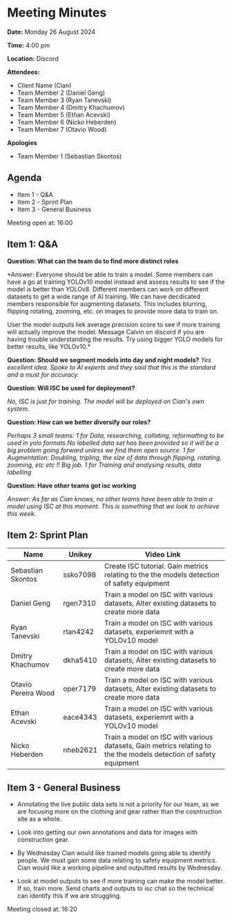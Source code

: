 # Meeting Minutes

**Date:** Monday 26 August 2024

**Time:** 4:00 pm

**Location:** Discord

**Attendees:**

* Client Name (Cian)
* Team Member 2 (Daniel Geng)
* Team Member 3 (Ryan Tanevski)
* Team Member 4 (Dmitry Khachumov)
* Team Member 5 (Ethan Acevski)
* Team Member 6 (Nicko Heberden)
* Team Member 7 (Otavio Wood)

**Apologies**
* Team Member 1 (Sebastian Skontos)


## Agenda

* Item 1 - Q&A
* Item 2 - Sprint Plan
* Item 3 - General Business

Meeting open at: 16:00




## Item 1: Q&A

**Question: What can the team do to find more distinct roles**

*Answer: Everyone should be able to train a model. Some members can have a go at training YOLOv10 model instead and assess results to see if the model is better than YOLOv8. Different members can work on different datasets to get a wide range of AI training. We can have decdicated members responsible for augmenting datasets. This includes blurring, flipping rotating, zooming, etc. on images to provide more data to train on. 

User the model outputs liek average precision score to see if more training will actually improve the model. Message Calvin on discord if you are having trouble understanding the results. Try using bigger YOLO models for better results, like YOLOv10.*

**Question: Should we segment models into day and night models?**
*Yes excellent idea. Spoke to AI experts and they said that this is the standard and a must for accuracy.*

**Question: Will ISC be used for deployment?**

*No, ISC is just for training. The model will be deployed on Cian's own system.*

**Question: How can we better diversify our roles?**

*Perhaps 3 small teams:
1 for Data, researching, collating, reformatting to be used in yolo formats.No labelled data set has been provided so it will be a big problem going forward unless we find them open source. 1 for Augmentation: Doubling, tripling, the size of data through flipping, rotating, zooming, etc etc !! Big job. 1 for Training and analysing results, data labelling*

**Question: Have other teams got isc working**

*Answer: As far as Cian knows, no other teams have been able to train a model using ISC at this moment. This is something that we look to achieve this week.*


## Item 2: Sprint Plan

| Name | Unikey | Video Link |
|--|--|--|
| Sebastian Skontos | ssko7098 | Create ISC tutorial. Gain metrics relating to the the models detection of safety equipment |
| Daniel Geng | rgen7310 | Train a model on ISC with various datasets, Alter existing datasets to create more data |
| Ryan Tanevski | rtan4242 | Train a model on ISC with various datasets, experiemnt with a YOLOv10 model |
| Dmitry Khachumov | dkha5410 | Train a model on ISC with various datasets, Alter existing datasets to create more data |
| Otavio Pereira Wood | oper7179 | Train a model on ISC with various datasets, Alter existing datasets to create more data |
| Ethan Acevski | eace4343 | Train a model on ISC with various datasets, experiemnt with a YOLOv10 model |
| Nicko Heberden | nheb2621 | Train a model on ISC with various datasets, Gain metrics relating to the the models detection of safety equipment |

## Item 3 - General Business

* Annotating the live public data sets is not a priority for our team, as we are focusing more on the clothing and gear rather than the cosntruction site as a whole.

* Look into getting our own annotations and data for images with construction gear.

* By Wednesday Cian would like trained models going able to identify people. We must gain some data relating to safety equipment metrics. Cian would like a working pipeline and outputted results by Wednesday.

* Look at model outputs to see if more training can make the model better. If so, train more. Send charts and outputs to isc chat so the technical can identify this if we are struggling. 

Meeting closed at:  16:20
